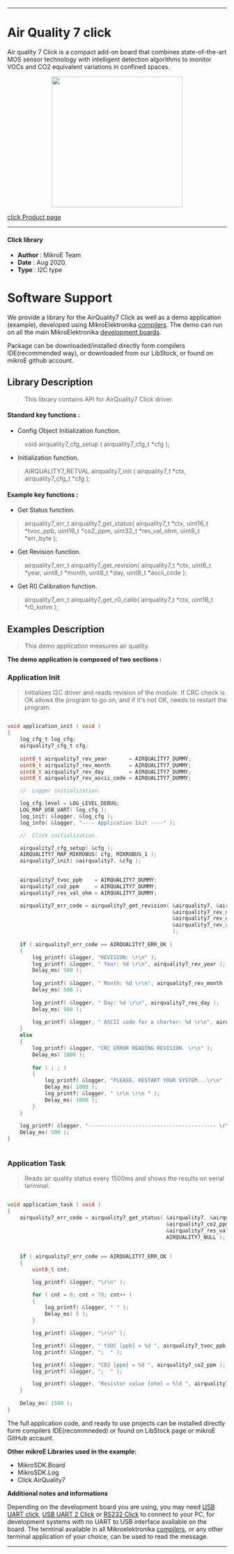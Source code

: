 
---
# Air Quality 7 click

Air quality 7 Click is a compact add-on board that combines state-of-the-art MOS sensor technology with intelligent detection algorithms to monitor VOCs and CO2 equivalent variations in confined spaces.

<p align="center">
  <img src="@{CLICK_IMAGE_LINK}" height=300px>
</p>


[click Product page](https://www.mikroe.com/air-quality-7-click)

---


#### Click library 

- **Author**        : MikroE Team
- **Date**          : Aug 2020.
- **Type**          : I2C type


# Software Support

We provide a library for the AirQuality7 Click 
as well as a demo application (example), developed using MikroElektronika 
[compilers](http://shop.mikroe.com/compilers). 
The demo can run on all the main MikroElektronika [development boards](http://shop.mikroe.com/development-boards).

Package can be downloaded/installed directly form compilers IDE(recommended way), or downloaded from our LibStock, or found on mikroE github account. 

## Library Description

> This library contains API for AirQuality7 Click driver.

#### Standard key functions :

- Config Object Initialization function.
> void airquality7_cfg_setup ( airquality7_cfg_t *cfg ); 
 
- Initialization function.
> AIRQUALITY7_RETVAL airquality7_init ( airquality7_t *ctx, airquality7_cfg_t *cfg );

#### Example key functions :

- Get Status function.
> airquality7_err_t
> airquality7_get_status( airquality7_t *ctx, uint16_t *tvoc_ppb, uint16_t *co2_ppm, 
                        uint32_t *res_val_ohm, uint8_t *err_byte );
 
- Get Revision function.
> airquality7_err_t 
> airquality7_get_revision( airquality7_t *ctx, uint8_t *year, uint8_t *month, uint8_t *day,
                            uint8_t *ascii_code );

- Get R0 Calibration function.
> airquality7_err_t airquality7_get_r0_calib( airquality7_t *ctx, uint16_t *r0_kohm );

## Examples Description

> This demo application measures air quality.

**The demo application is composed of two sections :**

### Application Init 

> Initializes I2C driver and reads revision of the 
> module. If CRC check is OK allows the program to go on, and if it's not OK,
> needs to restart the program.

```c

void application_init ( void )
{
    log_cfg_t log_cfg;
    airquality7_cfg_t cfg;
    
    uint8_t airquality7_rev_year       = AIRQUALITY7_DUMMY;
    uint8_t airquality7_rev_month      = AIRQUALITY7_DUMMY;
    uint8_t airquality7_rev_day        = AIRQUALITY7_DUMMY;
    uint8_t airquality7_rev_ascii_code = AIRQUALITY7_DUMMY;

    //  Logger initialization.

    log_cfg.level = LOG_LEVEL_DEBUG;
    LOG_MAP_USB_UART( log_cfg );
    log_init( &logger, &log_cfg );
    log_info( &logger, "---- Application Init ----" );

    //  Click initialization.

    airquality7_cfg_setup( &cfg );
    AIRQUALITY7_MAP_MIKROBUS( cfg, MIKROBUS_1 );
    airquality7_init( &airquality7, &cfg );

    
    airquality7_tvoc_ppb    = AIRQUALITY7_DUMMY;
    airquality7_co2_ppm     = AIRQUALITY7_DUMMY;
    airquality7_res_val_ohm = AIRQUALITY7_DUMMY;

    airquality7_err_code = airquality7_get_revision( &airquality7, &airquality7_rev_year,
                                                     &airquality7_rev_month,
                                                     &airquality7_rev_day,
                                                     &airquality7_rev_ascii_code
                                                     );
    
    if ( airquality7_err_code == AIRQUALITY7_ERR_OK )
    {
        log_printf( &logger, "REVISION: \r\n" );
        log_printf( &logger, " Year: %d \r\n", airquality7_rev_year );
        Delay_ms( 500 );
    
        log_printf( &logger, " Month: %d \r\n", airquality7_rev_month );
        Delay_ms( 500 );
    
        log_printf( &logger, " Day: %d \r\n", airquality7_rev_day );
        Delay_ms( 500 );
    
        log_printf( &logger, " ASCII code for a charter: %d \r\n", airquality7_rev_ascii_code );
    }
    else
    {
        log_printf( &logger, "CRC ERROR READING REVISION. \r\n" );
        Delay_ms( 1000 );
        
        for ( ; ; )
        {
            log_printf( &logger, "PLEASE, RESTART YOUR SYSTEM...\r\n" );
            Delay_ms( 1000 );
            log_printf( &logger, " \r\n \r\n " );
            Delay_ms( 1000 );
        }
    }
    
    log_printf( &logger, "----------------------------------------- \r\n" );
    Delay_ms( 500 );
}
  
```

### Application Task

> Reads air quality status every 1500ms and shows the results on serial terminal.

```c

void application_task ( void )
{
    airquality7_err_code = airquality7_get_status( &airquality7, &airquality7_tvoc_ppb, 
                                                   &airquality7_co2_ppm,
                                                   &airquality7_res_val_ohm, 
                                                   AIRQUALITY7_NULL );
        
    
    if ( airquality7_err_code == AIRQUALITY7_ERR_OK )
    {
        uint8_t cnt;

        log_printf( &logger, "\r\n" );

        for ( cnt = 0; cnt < 70; cnt++ )
        {
            log_printf( &logger, " " );
            Delay_ms( 5 );
        }

        log_printf( &logger, "\r\n" );

        log_printf( &logger, " tVOC [ppb] = %d ", airquality7_tvoc_ppb );
        log_printf( &logger, ";  " );

        log_printf( &logger, "CO2 [ppm] = %d ", airquality7_co2_ppm );
        log_printf( &logger, ";  " );

        log_printf( &logger, "Resistor value [ohm] = %ld ", airquality7_res_val_ohm );
    }
    
    Delay_ms( 1500 );
} 

```


The full application code, and ready to use projects can be  installed directly form compilers IDE(recommneded) or found on LibStock page or mikroE GitHub accaunt.

**Other mikroE Libraries used in the example:** 

- MikroSDK.Board
- MikroSDK.Log
- Click.AirQuality7

**Additional notes and informations**

Depending on the development board you are using, you may need 
[USB UART click](http://shop.mikroe.com/usb-uart-click), 
[USB UART 2 Click](http://shop.mikroe.com/usb-uart-2-click) or 
[RS232 Click](http://shop.mikroe.com/rs232-click) to connect to your PC, for 
development systems with no UART to USB interface available on the board. The 
terminal available in all Mikroelektronika 
[compilers](http://shop.mikroe.com/compilers), or any other terminal application 
of your choice, can be used to read the message.



---
